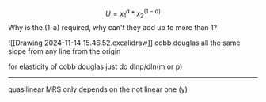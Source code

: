 $$U = x_1^a * x_2^{(1-a)}$$
Why is the (1-a) required, why can't they add up to more than 1?

![[Drawing 2024-11-14 15.46.52.excalidraw]]
 cobb douglas all the same slope from any line from the origin 

 for elasticity of cobb douglas just do dlnp/dln(m or p)

---
quasilinear
MRS only depends on the not linear one (y) 

